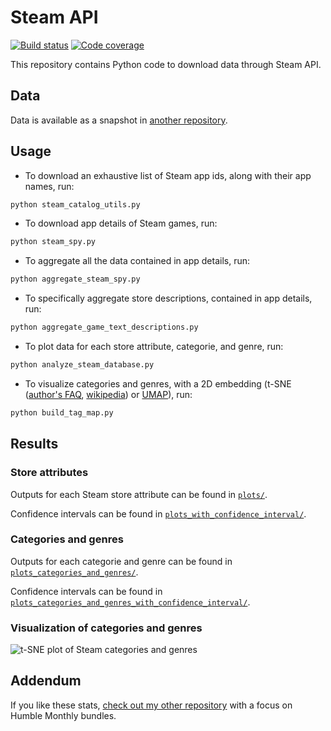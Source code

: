 # Steam API

[![Build status][Build image]][Build]
[![Code coverage][Codecov image]][Codecov]

  [Build]: <https://github.com/woctezuma/steam-api/actions>
  [Build image]: <https://github.com/woctezuma/steam-api/workflows/Python package/badge.svg?branch=master>

  [PyUp]: https://pyup.io/repos/github/woctezuma/steam-api/
  [Dependency image]: https://pyup.io/repos/github/woctezuma/steam-api/shield.svg
  [Python3 image]: https://pyup.io/repos/github/woctezuma/steam-api/python-3-shield.svg

  [Codecov]: https://codecov.io/gh/woctezuma/steam-api
  [Codecov image]: https://codecov.io/gh/woctezuma/steam-api/branch/master/graph/badge.svg

This repository contains Python code to download data through Steam API.

## Data

Data is available as a snapshot in [another repository](https://github.com/woctezuma/steam-api-data).

## Usage

-   To download an exhaustive list of Steam app ids, along with their app names, run:
```bash
python steam_catalog_utils.py
```

-   To download app details of Steam games, run:
```bash
python steam_spy.py
```

-   To aggregate all the data contained in app details, run:
```bash
python aggregate_steam_spy.py
```

-   To specifically aggregate store descriptions, contained in app details, run:
```bash
python aggregate_game_text_descriptions.py
```

- To plot data for each store attribute, categorie, and genre, run:

```bash
python analyze_steam_database.py
```

- To visualize categories and genres, with a 2D embedding (t-SNE ([author's FAQ][tsne-author], [wikipedia][tsne-wiki]) or [UMAP][umap-code]), run:

```bash
python build_tag_map.py
```

## Results

### Store attributes

Outputs for each Steam store attribute can be found in [`plots/`](https://github.com/woctezuma/steam-api/wiki/Store-attributes).

Confidence intervals can be found in [`plots_with_confidence_interval/`](https://github.com/woctezuma/steam-api/wiki/Store-attributes-with-interval).

### Categories and genres

Outputs for each categorie and genre can be found in [`plots_categories_and_genres/`](https://github.com/woctezuma/steam-api/wiki/Categories).

Confidence intervals can be found in [`plots_categories_and_genres_with_confidence_interval/`](https://github.com/woctezuma/steam-api/wiki/Categories-with-interval).

### Visualization of categories and genres

![t-SNE plot of Steam categories and genres](https://raw.githubusercontent.com/wiki/woctezuma/steam-api/tag_map.png)

## Addendum

If you like these stats, [check out my other repository](https://github.com/woctezuma/humble-monthly) with a focus on Humble Monthly bundles.

[tsne-author]: <https://lvdmaaten.github.io/tsne/>
[tsne-wiki]: <https://en.wikipedia.org/wiki/T-distributed_stochastic_neighbor_embedding>
[umap-code]: <https://github.com/lmcinnes/umap>
